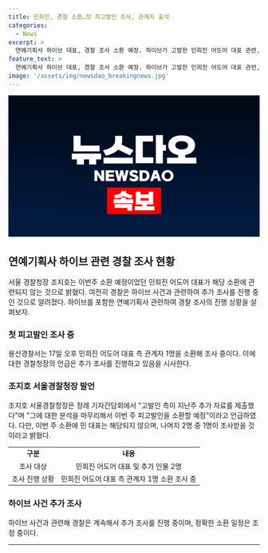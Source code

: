 ```yaml
---
title: 민희진, 경찰 소환…첫 피고발인 조사, 관계자 출석
categories:
  - News
excerpt: >
  연예기획사 하이브 대표, 경찰 조사 소환 예정. 하이브가 고발한 민희진 어도어 대표 관련, 경찰 조사 진행 중. 조지호 경찰청장 "이번 주 소환 예정" 밝히며 추가 자료 분석 중. 다만, 민 대표는 이번 주 소환 대상이 아닌 것으로 파악, 다른 2명에 대한 조사 예정.
feature_text: >
  연예기획사 하이브 대표, 경찰 조사 소환 예정. 하이브가 고발한 민희진 어도어 대표 관련, 경찰 조사 진행 중. 조지호 경찰청장 "이번 주 소환 예정" 밝히며 추가 자료 분석 중. 다만, 민 대표는 이번 주 소환 대상이 아닌 것으로 파악, 다른 2명에 대한 조사 예정.
image: '/assets/img/newsdao_breakingnews.jpg'
---
```


<p><img src="/assets/img/newsdao_breakingnews.jpg" alt="implanttips 속보" /></p>

<h2 data-ke-size="size26">연예기획사 하이브 관련 경찰 조사 현황</h2>

<p data-ke-size="size16">서울 경찰청장 조지호는 이번주 소환 예정이었던 민희진 어도어 대표가 해당 소환에 관련되지 않는 것으로 밝혔다. 여전히 경찰은 하이브 사건과 관련하여 추가 조사를 진행 중인 것으로 알려졌다. 하이브를 포함한 연예기획사 관련하여 경찰 조사의 진행 상황을 살펴보자.</p>

<h3>첫 피고발인 조사 중</h3>

<p data-ke-size="size16">용산경찰서는 17일 오후 민희진 어도어 대표 측 관계자 1명을 소환해 조사 중이다. 이에 대한 경찰청장의 언급은 추가 조사를 진행하고 있음을 시사한다. </p>

<h3>조지호 서울경찰청장 발언</h3>

<p data-ke-size="size16">조지호 서울경찰청장은 정례 기자간담회에서 "고발인 측이 지난주 추가 자료를 제출했다"며 "그에 대한 분석을 마무리해서 이번 주 피고발인을 소환할 예정"이라고 언급하였다. 다만, 이번 주 소환에 민 대표는 해당되지 않으며, 나머지 2명 중 1명이 조사받을 것이라고 밝혔다.</p>

<table>
  <tr>
    <td style="text-align: center; height: 17px;"><b>구분</b></td>
    <td style="text-align: center; height: 17px;"><b>내용</b></td>
  </tr>
  <tr>
    <td style="text-align: center; height: 17px;">조사 대상</td>
    <td style="text-align: center; height: 17px;">민희진 어도어 대표 및 추가 인물 2명</td>
  </tr>
  <tr>
    <td style="text-align: center; height: 17px;">조사 진행 상황</td>
    <td style="text-align: center; height: 17px;">민희진 어도어 대표 측 관계자 1명 소환 조사 중</td>
  </tr>
</table>

<h3>하이브 사건 추가 조사</h3>

<p data-ke-size="size16">하이브 사건과 관련해 경찰은 계속해서 추가 조사를 진행 중이며, 정확한 소환 일정은 조정 중이다.</p>

<hr>

<p data-ke-size="size16"></p>

